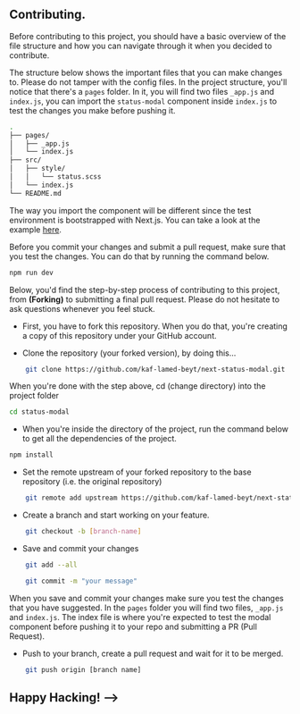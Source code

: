 ## Contributing.

Before contributing to this project, you should have a basic overview of the file structure and how you can navigate through it when you decided to contribute.

The structure below shows the important files that you can make changes to. Please do not tamper with the config files. In the project structure, you'll notice that there's a `pages` folder. In it, you will find two files `_app.js` and `index.js`, you can import the `status-modal` component inside `index.js` to test the changes you make before pushing it.

```bash
.
├── pages/
│   ├── _app.js
│   └── index.js
├── src/
│   ├── style/
│   │   └── status.scss
│   └── index.js
└── README.md
```

The way you import the component will be different since the test environment is bootstrapped with Next.js. You can take a look at the example [here](README.md/#using-status-modal-with-nextjs).

Before you commit your changes and submit a pull request, make sure that you test the changes. You can do that by running the command below.

```bash
npm run dev
```

Below, you'd find the step-by-step process of contributing to this project, from **(Forking)** to submitting a final pull request. Please do not hesitate to ask questions whenever you feel stuck.

- First, you have to fork this repository. When you do that, you're creating a copy of this repository under your GitHub account.

- Clone the repository (your forked version), by doing this...

```bash
    git clone https://github.com/kaf-lamed-beyt/next-status-modal.git
```

When you're done with the step above, cd (change directory) into the project folder

```bash
cd status-modal
```

- When you're inside the directory of the project, run the command below to get all the dependencies of the project.

```bash
npm install
```

- Set the remote upstream of your forked repository to the base repository (i.e. the original repository)

```bash
    git remote add upstream https://github.com/kaf-lamed-beyt/next-status-modal.git
```

- Create a branch and start working on your feature.

```bash
    git checkout -b [branch-name]
```

- Save and commit your changes

```bash
    git add --all

    git commit -m "your message"
```

When you save and commit your changes make sure you test the changes that you have suggested. In the `pages` folder you will find two files, `_app.js` and `index.js`. The index file is where you're expected to test the modal component before pushing it to your repo and submitting a PR (Pull Request).

- Push to your branch, create a pull request and wait for it to be merged.

```bash
    git push origin [branch name]
```

## Happy Hacking! -->
